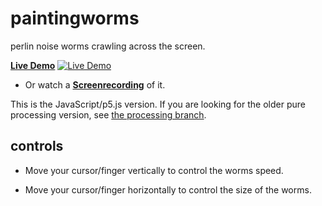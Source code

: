 # paintingworms
perlin noise worms crawling across the screen.


[**Live Demo**](http://nylki.github.io/paintingworms/)
[![Live Demo](https://user-images.githubusercontent.com/1710598/43776008-e0c8e4bc-9a4e-11e8-893c-a82ca0192443.png)](http://nylki.github.io/paintingworms/)

- Or watch a [**Screenrecording**](https://vimeo.com/123993212) of it.


This is the JavaScript/p5.js version. If you are looking for the older pure processing version, see [the processing branch](https://github.com/nylki/paintingworms/tree/processing).

## controls

- Move your cursor/finger vertically to control the worms speed.

- Move your cursor/finger horizontally to control the size of the worms.
